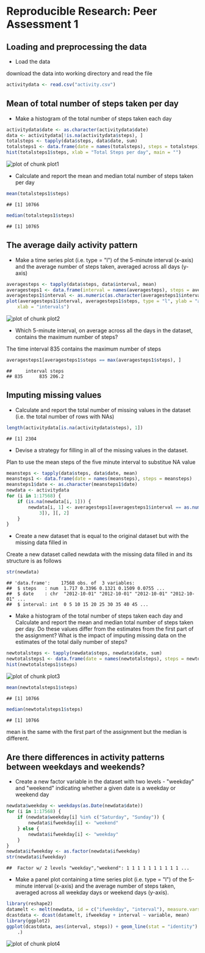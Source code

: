 # Reproducible Research: Peer Assessment 1

## Loading and preprocessing the data

* Load the data  

download the data into working directory and read the file

```r
activitydata <- read.csv("activity.csv")
```

  

## Mean of total number of steps taken per day

* Make a histogram of the total number of steps taken each day


```r
activitydata$date <- as.character(activitydata$date)
data <- activitydata[!is.na(activitydata$steps), ]
totalsteps <- tapply(data$steps, data$date, sum)
totalsteps1 <- data.frame(date = names(totalsteps), steps = totalsteps)
hist(totalsteps1$steps, xlab = "Total Steps per day", main = "")
```

![plot of chunk plot1](figure/plot1.png) 


* Calculate and report the mean and median total number of steps taken per day


```r
mean(totalsteps1$steps)
```

```
## [1] 10766
```

```r
median(totalsteps1$steps)
```

```
## [1] 10765
```



## The average daily activity pattern

* Make a time series plot (i.e. type = "l") of the 5-minute interval (x-axis) and the average number of steps taken, averaged across all days (y-axis)


```r
averagesteps <- tapply(data$steps, data$interval, mean)
averagesteps1 <- data.frame(interval = names(averagesteps), steps = averagesteps)
averagesteps1$interval <- as.numeric(as.character(averagesteps1$interval))
plot(averagesteps1$interval, averagesteps1$steps, type = "l", ylab = "average steps", 
    xlab = "intervals")
```

![plot of chunk plot2](figure/plot2.png) 


* Which 5-minute interval, on average across all the days in the dataset, contains the maximum number of steps?

The time interval 835 contains the maximum number of steps

```r
averagesteps1[averagesteps1$steps == max(averagesteps1$steps), ]
```

```
##     interval steps
## 835      835 206.2
```


## Imputing missing values

* Calculate and report the total number of missing values in the dataset (i.e. the total number of rows with NAs)

```r
length(activitydata[is.na(activitydata$steps), 1])
```

```
## [1] 2304
```


* Devise a strategy for filling in all of the missing values in the dataset. 

Plan to use the mean steps of the five minute interval to substitue NA value


```r
meansteps <- tapply(data$steps, data$date, mean)
meansteps1 <- data.frame(date = names(meansteps), steps = meansteps)
meansteps1$date <- as.character(meansteps1$date)
newdata <- activitydata
for (i in 1:17568) {
    if (is.na(newdata[i, 1])) {
        newdata[i, 1] <- averagesteps1[averagesteps1$interval == as.numeric(newdata[i, 
            3]), ][, 2]
    }
}
```


* Create a new dataset that is equal to the original dataset but with the missing data filled in
  
Create a new dataset called newdata with the missing data filled in and its structure is as 
follows


```r
str(newdata)
```

```
## 'data.frame':	17568 obs. of  3 variables:
##  $ steps   : num  1.717 0.3396 0.1321 0.1509 0.0755 ...
##  $ date    : chr  "2012-10-01" "2012-10-01" "2012-10-01" "2012-10-01" ...
##  $ interval: int  0 5 10 15 20 25 30 35 40 45 ...
```


* Make a histogram of the total number of steps taken each day and Calculate and report the mean and median total number of steps taken per day. Do these values differ from the estimates from the first part of the assignment? What is the impact of imputing missing data on the estimates of the total daily number of steps?

```r
newtotalsteps <- tapply(newdata$steps, newdata$date, sum)
newtotalsteps1 <- data.frame(date = names(newtotalsteps), steps = newtotalsteps)
hist(newtotalsteps1$steps)
```

![plot of chunk plot3](figure/plot3.png) 


```r
mean(newtotalsteps1$steps)
```

```
## [1] 10766
```

```r
median(newtotalsteps1$steps)
```

```
## [1] 10766
```

  
mean is the same with the first part of the assignment but the median is different.

## Are there differences in activity patterns between weekdays and weekends?

* Create a new factor variable in the dataset with two levels - "weekday" and "weekend" indicating whether a given date is a weekday or weekend day

```r
newdata$weekday <- weekdays(as.Date(newdata$date))
for (i in 1:17568) {
    if (newdata$weekday[i] %in% c("Saturday", "Sunday")) {
        newdata$ifweekday[i] <- "weekend"
    } else {
        newdata$ifweekday[i] <- "weekday"
    }
}
newdata$ifweekday <- as.factor(newdata$ifweekday)
str(newdata$ifweekday)
```

```
##  Factor w/ 2 levels "weekday","weekend": 1 1 1 1 1 1 1 1 1 1 ...
```


* Make a panel plot containing a time series plot (i.e. type = "l") of the 5-minute interval (x-axis) and the average number of steps taken, averaged across all weekday days or weekend days (y-axis). 

```r
library(reshape2)
datamelt <- melt(newdata, id = c("ifweekday", "interval"), measure.vars = c("steps"))
dcastdata <- dcast(datamelt, ifweekday + interval ~ variable, mean)
library(ggplot2)
ggplot(dcastdata, aes(interval, steps)) + geom_line(stat = "identity") + facet_grid(ifweekday ~ 
    .)
```

![plot of chunk plot4](figure/plot4.png) 





